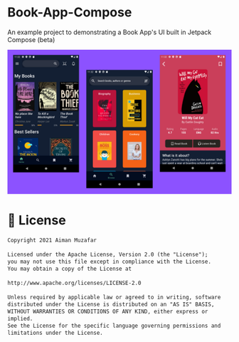 # Book-App-Compose
An example project to demonstrating a Book App's UI built in Jetpack Compose (beta)

![Image](preview.png)


# 📃 License

    Copyright 2021 Aiman Muzafar

    Licensed under the Apache License, Version 2.0 (the "License");
    you may not use this file except in compliance with the License.
    You may obtain a copy of the License at

    http://www.apache.org/licenses/LICENSE-2.0

    Unless required by applicable law or agreed to in writing, software
    distributed under the License is distributed on an "AS IS" BASIS,
    WITHOUT WARRANTIES OR CONDITIONS OF ANY KIND, either express or implied.
    See the License for the specific language governing permissions and
    limitations under the License.
